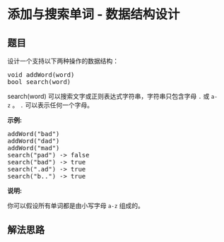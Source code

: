 # 添加与搜索单词 - 数据结构设计

## 题目

<HTML><p>设计一个支持以下两种操作的数据结构：</p>

<pre>void addWord(word)
bool search(word)
</pre>

<p>search(word)&nbsp;可以搜索文字或正则表达式字符串，字符串只包含字母&nbsp;<code>.</code>&nbsp;或&nbsp;<code>a-z</code>&nbsp;。&nbsp;<code>.</code> 可以表示任何一个字母。</p>

<p><strong>示例:</strong></p>

<pre>addWord(&quot;bad&quot;)
addWord(&quot;dad&quot;)
addWord(&quot;mad&quot;)
search(&quot;pad&quot;) -&gt; false
search(&quot;bad&quot;) -&gt; true
search(&quot;.ad&quot;) -&gt; true
search(&quot;b..&quot;) -&gt; true
</pre>

<p><strong>说明:</strong></p>

<p>你可以假设所有单词都是由小写字母 <code>a-z</code>&nbsp;组成的。</p>
</HTML>

## 解法思路

